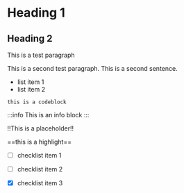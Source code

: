 # Heading 1

## Heading 2

This is a test paragraph

This is a second test paragraph. This is a second sentence.

- list item 1
- list item 2

```
this is a codeblock
```

:::info
This is an info block
:::

!!This is a placeholder!!

==this is a highlight==

- [ ] checklist item 1
- [ ] checklist item 2
- [x] checklist item 3


